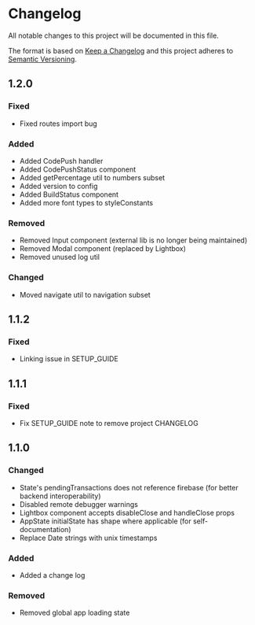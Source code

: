 # Changelog

All notable changes to this project will be documented in this file.

The format is based on [Keep a Changelog](http://keepachangelog.com/en/1.0.0/)
and this project adheres to [Semantic Versioning](http://semver.org/spec/v2.0.0.html).

## 1.2.0

### Fixed

- Fixed routes import bug

### Added

- Added CodePush handler
- Added CodePushStatus component
- Added getPercentage util to numbers subset
- Added version to config
- Added BuildStatus component
- Added more font types to styleConstants

### Removed

- Removed Input component (external lib is no longer being maintained)
- Removed Modal component (replaced by Lightbox)
- Removed unused log util

### Changed

- Moved navigate util to navigation subset

## 1.1.2

### Fixed

- Linking issue in SETUP_GUIDE

## 1.1.1

### Fixed

- Fix SETUP_GUIDE note to remove project CHANGELOG

## 1.1.0

### Changed

- State's pendingTransactions does not reference firebase (for better backend interoperability)
- Disabled remote debugger warnings
- Lightbox component accepts disableClose and handleClose props
- AppState initialState has shape where applicable (for self-documentation)
- Replace Date strings with unix timestamps

### Added

- Added a change log

### Removed

- Removed global app loading state
